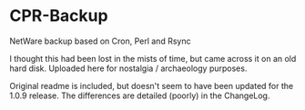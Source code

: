 # CPR-Backup
NetWare backup based on Cron, Perl and Rsync

I thought this had been lost in the mists of time, but came across it on an old hard disk. Uploaded here for nostalgia / archaeology purposes.

Original readme is included, but doesn't seem to have been updated for the 1.0.9 release. The differences are detailed (poorly) in the ChangeLog.
